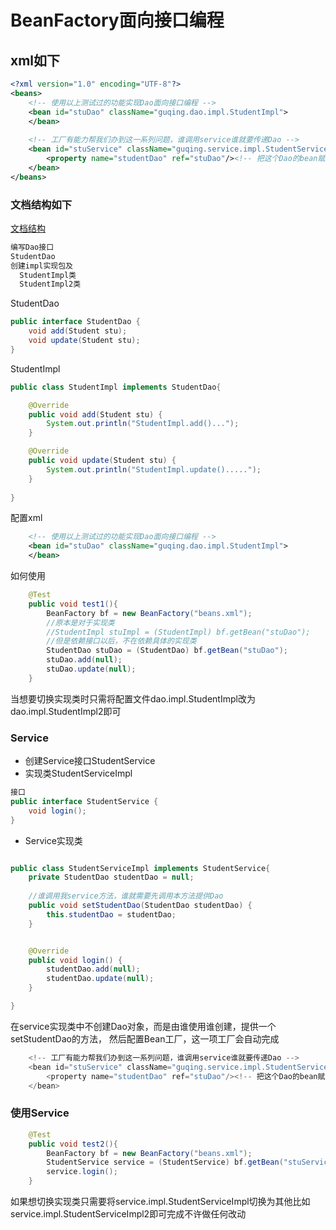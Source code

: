 # BeanFactory面向接口编程


## xml如下
```xml
<?xml version="1.0" encoding="UTF-8"?>
<beans>
	<!-- 使用以上测试过的功能实现Dao面向接口编程 -->
	<bean id="stuDao" className="guqing.dao.impl.StudentImpl">
	</bean>
	
	<!-- 工厂有能力帮我们办到这一系列问题，谁调用service谁就要传递Dao -->
	<bean id="stuService" className="guqing.service.impl.StudentServiceImpl">
		<property name="studentDao" ref="stuDao"/><!-- 把这个Dao的bean赋给Service -->
	</bean>
</beans>
```
### 文档结构如下
[文档结构](图片/QQ截图20180927093347.png)
```java
编写Dao接口
StudentDao
创建impl实现包及
  StudentImpl类
  StudentImpl2类
```
StudentDao
```java
public interface StudentDao {
	void add(Student stu);
	void update(Student stu);
}

```
StudentImpl
```java
public class StudentImpl implements StudentDao{

	@Override
	public void add(Student stu) {
		System.out.println("StudentImpl.add()...");
	}

	@Override
	public void update(Student stu) {
		System.out.println("StudentImpl.update().....");
	}
	
}
```
配置xml
```xml
	<!-- 使用以上测试过的功能实现Dao面向接口编程 -->
	<bean id="stuDao" className="guqing.dao.impl.StudentImpl">
	</bean>
```
如何使用
```java
	@Test
	public void test1(){
		BeanFactory bf = new BeanFactory("beans.xml");
		//原本是对于实现类
		//StudentImpl stuImpl = (StudentImpl) bf.getBean("stuDao");
		//但是依赖接口以后，不在依赖具体的实现类
		StudentDao stuDao = (StudentDao) bf.getBean("stuDao");
		stuDao.add(null);
		stuDao.update(null);
	}
```

当想要切换实现类时只需将配置文件dao.impl.StudentImpl改为dao.impl.StudentImpl2即可

### Service
- 创建Service接口StudentService
- 实现类StudentServiceImpl

```java
接口
public interface StudentService {
	void login();
}

```
- Service实现类

```java

public class StudentServiceImpl implements StudentService{
	private StudentDao studentDao = null; 
	
	//谁调用我service方法，谁就需要先调用本方法提供Dao
	public void setStudentDao(StudentDao studentDao) {
		this.studentDao = studentDao;
	}


	@Override
	public void login() {
		studentDao.add(null);
		studentDao.update(null);
	}

}
```
在service实现类中不创建Dao对象，而是由谁使用谁创建，提供一个setStudentDao的方法，
然后配置Bean工厂，这一项工厂会自动完成
```java
	<!-- 工厂有能力帮我们办到这一系列问题，谁调用service谁就要传递Dao -->
	<bean id="stuService" className="guqing.service.impl.StudentServiceImpl">
		<property name="studentDao" ref="stuDao"/><!-- 把这个Dao的bean赋给Service -->
	</bean>

```
### 使用Service

```java
	@Test
	public void test2(){
		BeanFactory bf = new BeanFactory("beans.xml");
		StudentService service = (StudentService) bf.getBean("stuService");
		service.login();
	}
```
如果想切换实现类只需要将service.impl.StudentServiceImpl切换为其他比如service.impl.StudentServiceImpl2即可完成不许做任何改动